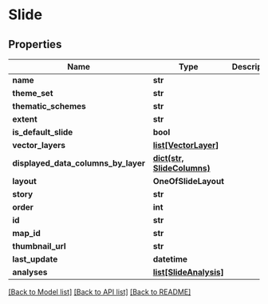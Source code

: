 # Slide

## Properties
Name | Type | Description | Notes
------------ | ------------- | ------------- | -------------
**name** | **str** |  | [optional] 
**theme_set** | **str** |  | [optional] 
**thematic_schemes** | **str** |  | [optional] 
**extent** | **str** |  | [optional] 
**is_default_slide** | **bool** |  | [optional] 
**vector_layers** | [**list[VectorLayer]**](VectorLayer.md) |  | [optional] 
**displayed_data_columns_by_layer** | [**dict(str, SlideColumns)**](SlideColumns.md) |  | [optional] 
**layout** | **OneOfSlideLayout** |  | [optional] 
**story** | **str** |  | [optional] 
**order** | **int** |  | [optional] 
**id** | **str** |  | [optional] 
**map_id** | **str** |  | [optional] 
**thumbnail_url** | **str** |  | [optional] 
**last_update** | **datetime** |  | [optional] 
**analyses** | [**list[SlideAnalysis]**](SlideAnalysis.md) |  | [optional] 

[[Back to Model list]](../README.md#documentation-for-models) [[Back to API list]](../README.md#documentation-for-api-endpoints) [[Back to README]](../README.md)

